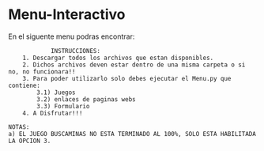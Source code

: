 # Menu-Interactivo
En el siguente menu podras encontrar:



                INSTRUCCIONES:
        1. Descargar todos los archivos que estan disponibles.
        2. Dichos archivos deven estar dentro de una misma carpeta o si no, no funcionara!!
        3. Para poder utilizarlo solo debes ejecutar el Menu.py que contiene:
            3.1) Juegos
            3.2) enlaces de paginas webs
            3.3) Formulario
        4. A Disfrutar!!!  

    NOTAS:
    a) EL JUEGO BUSCAMINAS NO ESTA TERMINADO AL 100%, SOLO ESTA HABILITADA LA OPCION 3.
    